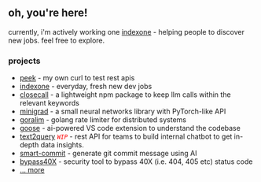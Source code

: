 ## oh, you're here!

currently, i'm actively working one [indexone](https://www.indexone.dev) - helping people to discover new jobs. feel free to explore.

### projects

  - [peek](https://github.com/0verread/peek) - my own curl to test rest apis
  - [indexone](https://www.indexone.dev) -  everyday, fresh new dev jobs
  - [closecall](https://github.com/0verread/closecall) - a lightweight npm package to keep llm calls within the relevant keywords
  - [minigrad](https://github.com/0verread/minigrad) - a small neural networks library with PyTorch-like API
  - [goralim](https://github.com/0verread/goralim) - golang rate limiter for distributed systems
  - [goose](https://github.com/0verread/goose) - ai-powered VS code extension to understand the codebase
  - [text2query](https://github.com/0verread/text2query) <code style="color : red">*WIP*</code> - rest API for teams to build internal chatbot to get in-depth data insights.
  - [smart-commit](https://github.com/0verread/smart-commit) - generate git commit message using AI
  - [bypass40X](https://github.com/0verread/bypass40X) - security tool to bypass 40X (i.e. 404, 405 etc) status code
  - [... more](https://subhajitdas.me)
